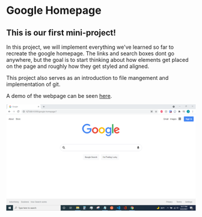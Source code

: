 # Google Homepage
## This is our **first** mini-project!

In this project, we will implement everything we've learned so far to recreate the google homepage. The links and search boxes dont go anywhere, but the goal is to start thinking about how elements get placed on the page and roughly how they get styled and aligned. 

This project also serves as an introduction to file mangement and implementation of git.

A demo of the webpage can be seen <a target="_blank" href="https://whiskey-hotel.github.io/google-homepage/">here</a>.

![image of Google Homepage](images/google-page.PNG)
